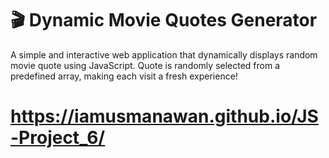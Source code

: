# 🎬 Dynamic Movie Quotes Generator

A simple and interactive web application that dynamically displays random movie quote using JavaScript. Quote is randomly selected from a predefined array, making each visit a fresh experience!

# https://iamusmanawan.github.io/JS-Project_6/
